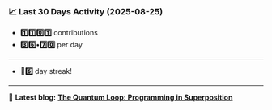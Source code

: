 <!--START_STATS-->
### 📈 Last 30 Days Activity (2025-08-25)  
- **1️⃣1️⃣0️⃣1️⃣** contributions  
- **3️⃣6️⃣•7️⃣0️⃣** per day
---
- **🎱6️⃣** day streak!
---
📝 **Latest blog:** [**The Quantum Loop: Programming in Superposition**](https://andriak.com/blog/quantum-loop)
<!--END_STATS-->
